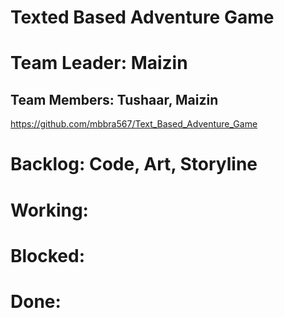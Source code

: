 # Texted Based Adventure Game
# Team Leader: Maizin
## Team Members: Tushaar, Maizin
https://github.com/mbbra567/Text_Based_Adventure_Game
# Backlog: Code, Art, Storyline
# Working:
# Blocked:
# Done:
